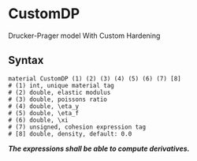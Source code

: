 # CustomDP

Drucker-Prager model With Custom Hardening

## Syntax

```
material CustomDP (1) (2) (3) (4) (5) (6) (7) [8]
# (1) int, unique material tag
# (2) double, elastic modulus
# (3) double, poissons ratio
# (4) double, \eta_y
# (5) double, \eta_f
# (6) double, \xi
# (7) unsigned, cohesion expression tag
# [8] double, density, default: 0.0
```

***The expressions shall be able to compute derivatives.***
